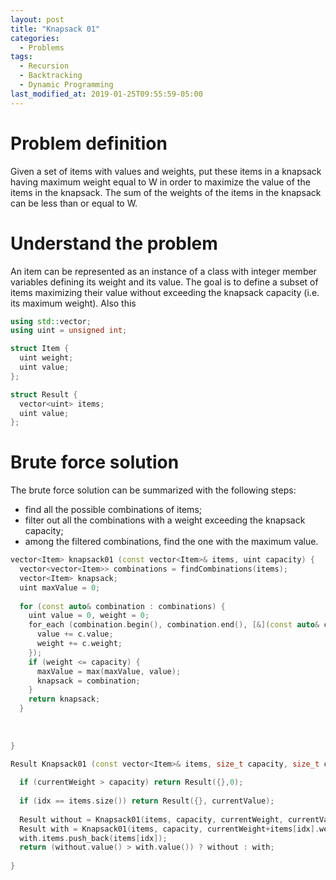 ```yaml
---
layout: post
title: "Knapsack 01"
categories:
  - Problems
tags:
  - Recursion
  - Backtracking
  - Dynamic Programming
last_modified_at: 2019-01-25T09:55:59-05:00
---
```


# Problem definition

Given a set of items with values and weights, put these items in a knapsack having maximum weight equal to W in order to maximize the value of the items in the knapsack. The sum of the weights of the items in the knapsack can be less than or equal to W.

# Understand the problem

An item can be represented as an instance of a class with integer member variables defining its weight and its value. The goal is to define a subset of items maximizing their value without exceeding the knapsack capacity (i.e. its maximum weight). Also this 

```cpp
using std::vector;
using uint = unsigned int;

struct Item {
  uint weight;
  uint value;
};

struct Result {
  vector<uint> items;
  uint value;
};
```

# Brute force solution

The brute force solution can be summarized with the following steps:
* find all the possible combinations of items;
* filter out all the combinations with a weight exceeding the knapsack capacity;
* among the filtered combinations, find the one with the maximum value.

```cpp
vector<Item> knapsack01 (const vector<Item>& items, uint capacity) {
  vector<vector<Item>> combinations = findCombinations(items);
  vector<Item> knapsack;
  uint maxValue = 0;
  
  for (const auto& combination : combinations) {
    uint value = 0, weight = 0;
    for_each (combination.begin(), combination.end(), [&](const auto& c){
      value += c.value;
      weight += c.weight;
    });
    if (weight <= capacity) {
      maxValue = max(maxValue, value);
      knapsack = combination;
    }
    return knapsack;
  }
  
  
  
}

```

```cpp
Result Knapsack01 (const vector<Item>& items, size_t capacity, size_t currentWeight, size_t currentValue, size_t idx) {
  
  if (currentWeight > capacity) return Result({},0); 
  
  if (idx == items.size()) return Result({}, currentValue); 
  
  Result without = Knapsack01(items, capacity, currentWeight, currentValue, idx+1);
  Result with = Knapsack01(items, capacity, currentWeight+items[idx].weight, currentValue+items[idx].value, idx+1);
  with.items.push_back(items[idx]);
  return (without.value() > with.value()) ? without : with;
  
}
```
